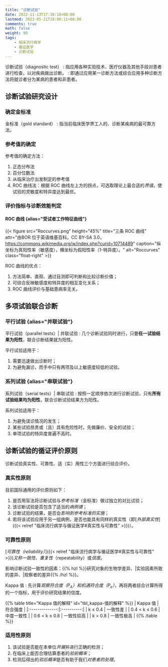 ```yaml
---
title: "诊断试验"
date: 2022-11-13T17:38:18+08:00
lastmod: 2023-05-21T18:00:11+08:00
comments: true
math: false
weight: 90
tags:
    - 临床流行病学
    - 循证医学
    - 诊断试验
---
```


诊断试验（diagnostic test）
: 指应用各种实验技术、医疗仪器及其他手段对患者进行检查，以对疾病做出诊断。
: 即通过应用某一诊断方法或综合应用多种诊断方法将就诊者分为某病的患者和非患者。

<!--more-->

## 诊断试验研究设计

### 确定金标准

金标准（gold standard）
: 指当前临床医学界工人的、诊断某疾病的最可靠方法。

### 参考值的确定

参考值的确定方法：

1. 正态分布法
2. 百分位数法
3. 从临床治疗出发制定的参考值
4. ROC 曲线法：根据 ROC 曲线左上方的拐点，可选取理论上最合适的*界值*，使试验的灵敏度和特异度达到最优。

### 评价指标与诊断效能判定

#### ROC 曲线 {alias="受试者工作特征曲线"}

{{< figure src="Roccurves.png" height="45%" title="三条 ROC 曲线" attr="由BOR 位于英语维基百科，CC BY-SA 3.0，https://commons.wikimedia.org/w/index.php?curid=10714489" caption="纵坐标为真阳性率（敏感度），横坐标为假阳性率（1-特异度）。" alt="Roccurves" class="float-right" >}}

ROC 曲线的优点：

1. 方法简单、直观、通过目测即可判断和比较诊断价值；
2. 可综合反映敏感度和特异度的相互变化关系；
3. ROC 曲线评价与基础患病率无关。

## 多项试验联合诊断

### 平行试验 {alias="并联试验"}

平行试验（parallel tests）| 并联试验
: 几个诊断试验同时进行，只要**任一试验结果为阳性**，联合诊断结果就为阳性。

平行试验适用于：

1. 需要迅速做出诊断时；
2. 为避免漏诊，而手中只有两项及以上敏感度较低的试验。

### 系列试验 {alias="串联试验"}

系列试验（serial tests）| 串联试验
: 按照一定顺序依次进行诊断试验，只有**所有试验结果均为阳性**，联合诊断试验结果方为阳性。

系列试验适用于：

1. 为避免误诊情况的发生；
2. 某些试验昂贵或（且）具有危险性时，先做廉价、安全的试验；
3. 单项试验的特异度普遍不高时。

## 诊断试验的循证评价原则

诊断试验真实性、可靠性、适（实）用性三个方面进行综合评价。

### 真实性原则

目前国际通用的评价原则如下：

1. 是否用盲法将诊断试验与*参考标准*（金标准）做过独立的对比试验；
2. 该诊断试验是否包含了适当的*病例谱*；
3. 诊断试验的结果，是否会*影响到参考标准的实施*；
4. 若将该试验应用于另一组病例，是否也能具有同样的真实性（即[*外部真实性*]({{< relref "临床流行病学与循证医学#真实性与可靠性" >}})）。

### 可靠性原则

[*可靠性（reliability）*]({{< relref "临床流行病学与循证医学#真实性与可靠性" >}})*又称一致性*、*重复性*（repeatability）或*信度*。

影响诊断试验一致性的因素：{{% hzl %}}研究对象的生物学差异、|实验因素所致的差异、|观察者的差异{{% /hzl %}}。

Kappa 值
: 先计算*观察符合度（P<sub>A</sub>）*和*机遇符合度（P<sub>e</sub>）*，再将两者综合计算所得的一个指标，用于评价研究结果的信度。

{{% table title="Kappa 值的解释" id="tbl_kappa-值的解释" %}}
|    Kappa 值    |  符合强度  |
|:--------------:|:----------:|
|     k ≤ 0.4    |  一致性差  |
| 0.4 \< k ≤ 0.6 | 中度一致性 |
| 0.6 \< k ≤ 0.8 | 一致性较高 |
|    k \> 0.8    | 一致性极高 |
{{% /table %}}

### 适用性原则

1. 该试验是否能在本单位*开展*并进行正确的检测；
2. 在临床上能否合理估算患者的*验前概率*；
3. 检测后得出的*验后概率*是否有助于我们*对患者的处理*。

